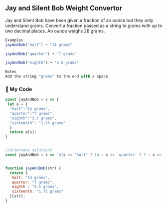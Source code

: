 ## Jay and Silent Bob Weight Convertor

Jay and Silent Bob have been given a fraction of an ounce but they only understand grams. Convert a fraction passed as a string to grams with up to two decimal places. An ounce weighs 28 grams.
```js
Examples
jayAndBob("half") ➞ "14 grams"

jayAndBob("quarter") ➞ "7 grams"

jayAndBob("eighth") ➞ "3.5 grams"

Notes
Add the string "grams" to the end with a space.
```
### :palm_tree: My Code
```js
const jayAndBob = s => {
 let a = {
  "half":"14 grams",
  "quarter":"7 grams",
  "eighth":"3.5 grams",
  "sixteenth": "1.75 grams"
  }
  return a[s];
}


//alternate solutions
const jayAndBob = s => `${s == 'half' ? 14 : s == 'quarter' ? 7 : s == 'eighth' ? 3.5 : 1.75} grams`;


function jayAndBob(str) {
  return {
   half: "14 grams",
   quarter: "7 grams",
   eighth : "3.5 grams",
   sixteenth: "1.75 grams"
  }[str];
}

```
